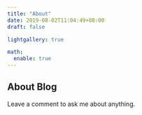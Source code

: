 ```yaml
---
title: "About"
date: 2019-08-02T11:04:49+08:00
draft: false

lightgallery: true

math:
  enable: true
---
```





## About Blog
Leave a comment to ask me about anything.